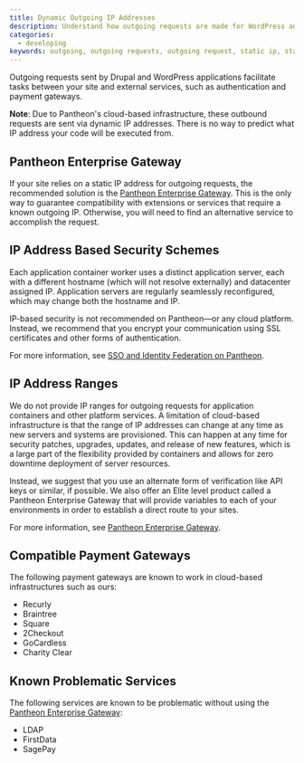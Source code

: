 ```yaml
---
title: Dynamic Outgoing IP Addresses
description: Understand how outgoing requests are made for WordPress and Drupal sites on Pantheon.
categories:
  - developing
keywords: outgoing, outgoing requests, outgoing request, static ip, static ip outgoing, dynamic ip, dynamic outgoing ip, dynamic ip outgoing, outbound requests, dynamic outgoing ip addresses, payment gateway, gateway
---
```

Outgoing requests sent by Drupal and WordPress applications facilitate tasks between your site and external services, such as authentication and payment gateways. 

<div class="alert alert-info" role="alert">
<strong>Note</strong>: 
Due to Pantheon's cloud-based infrastructure, these outbound requests are sent via dynamic IP addresses. There is no way to predict what IP address your code will be executed from.
</div>

## Pantheon Enterprise Gateway
If your site relies on a static IP address for outgoing requests, the recommended solution is the [Pantheon Enterprise Gateway](/docs/pantheon-enterprise-gateway/). This is the only way to guarantee compatibility with extensions or services that require a known outgoing IP. Otherwise, you will need to find an alternative service to accomplish the request.

## IP Address Based Security Schemes
Each application container worker uses a distinct application server, each with a different hostname (which will not resolve externally) and datacenter assigned IP. Application servers are regularly seamlessly reconfigured, which may change both the hostname and IP.

IP-based security is not recommended on Pantheon—or any cloud platform. Instead, we recommend that you encrypt your communication using SSL certificates and other forms of authentication.

For more information, see [SSO and Identity Federation on Pantheon](/docs/sso-identity-federation/#ip-based-security-considerations).

## IP Address Ranges
We do not provide IP ranges for outgoing requests for application containers and other platform services. A limitation of cloud-based infrastructure is that the range of IP addresses can change at any time as new servers and systems are provisioned. This can happen at any time for security patches, upgrades, updates, and release of new features, which is a large part of the flexibility provided by containers and allows for zero downtime deployment of server resources.

Instead, we suggest that you use an alternate form of verification like API keys or similar, if possible. We also offer an Elite level product called a Pantheon Enterprise Gateway that will provide variables to each of your environments in order to establish a direct route to your sites.

For more information, see [Pantheon Enterprise Gateway](/docs/pantheon-enterprise-gateway/).

## Compatible Payment Gateways
The following payment gateways are known to work in cloud-based infrastructures such as ours:

- Recurly
- Braintree
- Square
- 2Checkout
- GoCardless
- Charity Clear


## Known Problematic Services
The following services are known to be problematic without using the [Pantheon Enterprise Gateway](/docs/pantheon-enterprise-gateway/):

- LDAP
- FirstData
- SagePay
